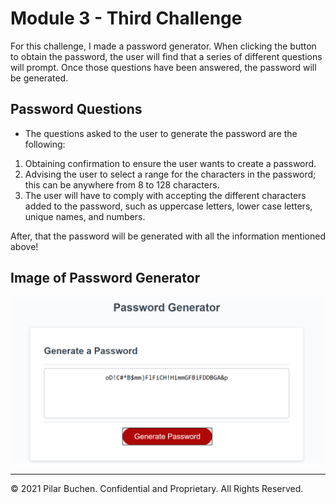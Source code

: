 # Module 3 - Third Challenge

For this challenge, I made a password generator. When clicking the button to obtain the password, the user will find that a series of different questions will prompt. Once those questions have been answered, the password will be generated. 

## Password Questions

- The questions asked to the user to generate the password are the following:
1. Obtaining confirmation to ensure the user wants to create a password.
2. Advising the user to select a range for the characters in the password; this can be anywhere from 8 to 128 characters.
3. The user will have to comply with accepting the different characters added to the password, such as uppercase letters, lower case letters, unique names, and numbers.

After, that the password will be generated with all the information mentioned above!

## Image of Password Generator

<img src="Untitled.png" alt="Password Generator Image">

---
© 2021 Pilar Buchen. Confidential and Proprietary. All Rights Reserved.
